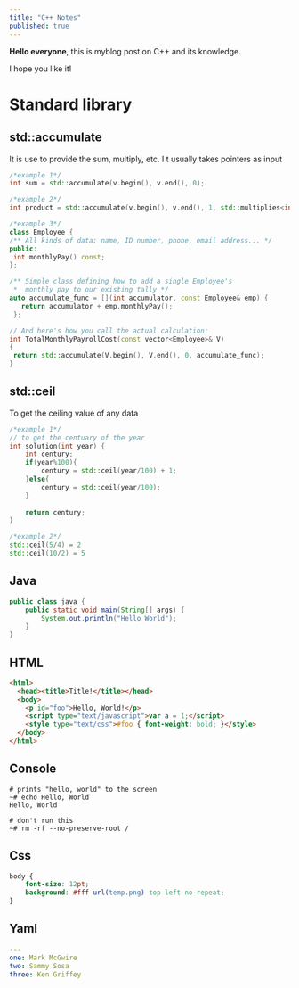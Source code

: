 ```yaml
---
title: "C++ Notes"
published: true
---
```


**Hello everyone**, this is myblog post on C++ and its knowledge.

I hope you like it!

# Standard library
## std::accumulate

It is use to provide the sum, multiply, etc. I t usually takes pointers as input
```c++
/*example 1*/
int sum = std::accumulate(v.begin(), v.end(), 0);

/*example 2*/
int product = std::accumulate(v.begin(), v.end(), 1, std::multiplies<int>());

/*example 3*/
class Employee {
/** All kinds of data: name, ID number, phone, email address... */
public:
 int monthlyPay() const;
};

/** Simple class defining how to add a single Employee's
 *  monthly pay to our existing tally */
auto accumulate_func = [](int accumulator, const Employee& emp) {
   return accumulator + emp.monthlyPay();
 };

// And here's how you call the actual calculation:
int TotalMonthlyPayrollCost(const vector<Employee>& V)
{
 return std::accumulate(V.begin(), V.end(), 0, accumulate_func);
}
```

## std::ceil
To get the ceiling value of any data
```c++
/*example 1*/
// to get the centuary of the year
int solution(int year) {
    int century;
    if(year%100){
        century = std::ceil(year/100) + 1; 
    }else{
        century = std::ceil(year/100); 
    }
    
    return century;
}

/*example 2*/
std::ceil(5/4) = 2 
std::ceil(10/2) = 5 
```

## Java
```java
public class java {
    public static void main(String[] args) {
        System.out.println("Hello World");
    }
}
```

## HTML
```html
<html>
  <head><title>Title!</title></head>
  <body>
    <p id="foo">Hello, World!</p>
    <script type="text/javascript">var a = 1;</script>
    <style type="text/css">#foo { font-weight: bold; }</style>
  </body>
</html>
```

## Console
```console
# prints "hello, world" to the screen
~# echo Hello, World
Hello, World

# don't run this
~# rm -rf --no-preserve-root /
```

## Css
```css
body {
    font-size: 12pt;
    background: #fff url(temp.png) top left no-repeat;
}
```

## Yaml
```yaml
---
one: Mark McGwire
two: Sammy Sosa
three: Ken Griffey
```
